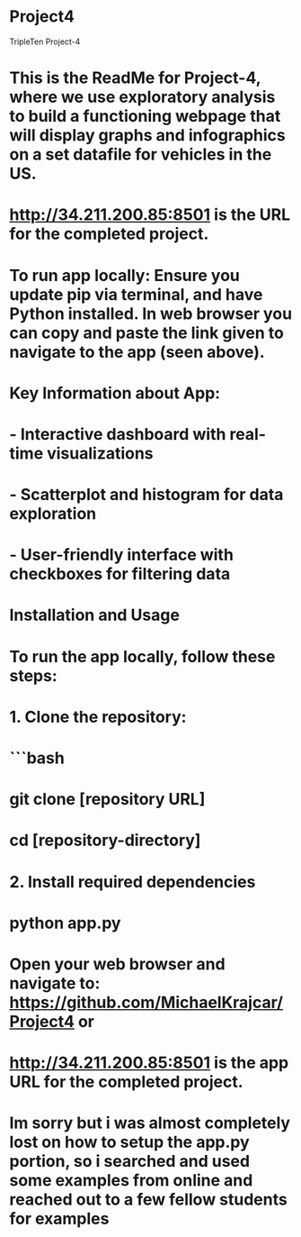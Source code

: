 # Project4
TripleTen Project-4

# This is the ReadMe for Project-4, where we use exploratory analysis to build a functioning webpage that will display graphs and infographics on a set datafile for vehicles in the US.

# http://34.211.200.85:8501 is the URL for the completed project. 

# To run app locally: Ensure you update pip via terminal, and have Python installed.  In web browser you can copy and paste the link given to navigate to the app (seen above).  

# Key Information about App:
# - Interactive dashboard with real-time visualizations
# - Scatterplot and histogram for data exploration
# - User-friendly interface with checkboxes for filtering data

# Installation and Usage

# To run the app locally, follow these steps:

# 1. Clone the repository:
#  ```bash
#  git clone [repository URL]
#   cd [repository-directory]

# 2. Install required dependencies
# python app.py

# Open your web browser and navigate to: https://github.com/MichaelKrajcar/Project4 or 
# http://34.211.200.85:8501 is the app URL for the completed project. 

# Im sorry but i was almost completely lost on how to setup the app.py portion, so i searched and used some examples from online and reached out to a few fellow students for examples
